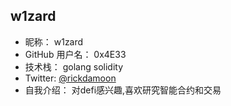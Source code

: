 ## w1zard

- 昵称：  w1zard
- GitHub 用户名：  0x4E33
- 技术栈：  golang solidity
- Twitter:  [@rickdamoon](https://x.com/rickdamoon)
- 自我介绍：  对defi感兴趣,喜欢研究智能合约和交易
